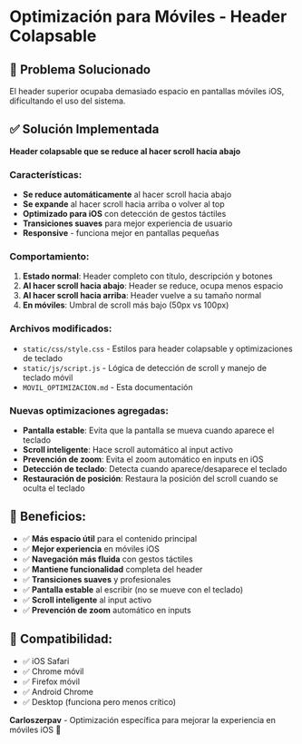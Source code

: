 # Optimización para Móviles - Header Colapsable

## 🎯 Problema Solucionado
El header superior ocupaba demasiado espacio en pantallas móviles iOS, dificultando el uso del sistema.

## ✅ Solución Implementada
**Header colapsable que se reduce al hacer scroll hacia abajo**

### Características:
- **Se reduce automáticamente** al hacer scroll hacia abajo
- **Se expande** al hacer scroll hacia arriba o volver al top
- **Optimizado para iOS** con detección de gestos táctiles
- **Transiciones suaves** para mejor experiencia de usuario
- **Responsive** - funciona mejor en pantallas pequeñas

### Comportamiento:
1. **Estado normal**: Header completo con título, descripción y botones
2. **Al hacer scroll hacia abajo**: Header se reduce, ocupa menos espacio
3. **Al hacer scroll hacia arriba**: Header vuelve a su tamaño normal
4. **En móviles**: Umbral de scroll más bajo (50px vs 100px)

### Archivos modificados:
- `static/css/style.css` - Estilos para header colapsable y optimizaciones de teclado
- `static/js/script.js` - Lógica de detección de scroll y manejo de teclado móvil
- `MOVIL_OPTIMIZACION.md` - Esta documentación

### Nuevas optimizaciones agregadas:
- **Pantalla estable**: Evita que la pantalla se mueva cuando aparece el teclado
- **Scroll inteligente**: Hace scroll automático al input activo
- **Prevención de zoom**: Evita el zoom automático en inputs en iOS
- **Detección de teclado**: Detecta cuando aparece/desaparece el teclado
- **Restauración de posición**: Restaura la posición del scroll cuando se oculta el teclado

## 🚀 Beneficios:
- ✅ **Más espacio útil** para el contenido principal
- ✅ **Mejor experiencia** en móviles iOS
- ✅ **Navegación más fluida** con gestos táctiles
- ✅ **Mantiene funcionalidad** completa del header
- ✅ **Transiciones suaves** y profesionales
- ✅ **Pantalla estable** al escribir (no se mueve con el teclado)
- ✅ **Scroll inteligente** al input activo
- ✅ **Prevención de zoom** automático en inputs

## 📱 Compatibilidad:
- ✅ iOS Safari
- ✅ Chrome móvil
- ✅ Firefox móvil
- ✅ Android Chrome
- ✅ Desktop (funciona pero menos crítico)

**Carloszerpav** - Optimización específica para mejorar la experiencia en móviles iOS 🎉

